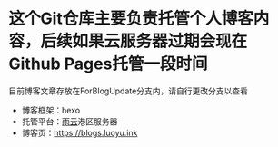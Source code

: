 # 这个Git仓库主要负责托管个人博客内容，后续如果云服务器过期会现在Github Pages托管一段时间

目前博客文章存放在ForBlogUpdate分支内，请自行更改分支以查看

- 博客框架：hexo
- 托管平台：[雨云](https://rainyun.com)港区服务器
- 博客页：<https://blogs.luoyu.ink>
